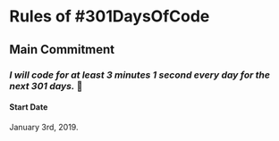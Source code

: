 # Rules of #301DaysOfCode

## Main Commitment
### *I will code for at least 3 minutes 1 second every day for the next 301 days.* :muscle:

#### Start Date
January 3rd, 2019.
